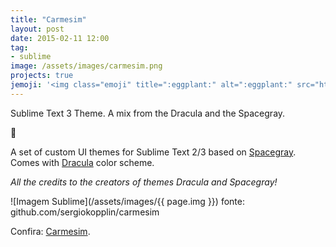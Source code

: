 ```yaml
---
title: "Carmesim"
layout: post
date: 2015-02-11 12:00
tag:
- sublime
image: /assets/images/carmesim.png
projects: true
jemoji: '<img class="emoji" title=":eggplant:" alt=":eggplant:" src="https://assets.github.com/images/icons/emoji/unicode/1f346.png" height="20" width="20" align="absmiddle">'
---
```

Sublime Text 3 Theme. A mix from the Dracula and the Spacegray.

:eggplant:

A set of custom UI themes for Sublime Text 2/3 based on [Spacegray](https://github.com/kkga/spacegray). Comes with [Dracula](https://github.com/zenorocha/dracula-theme) color scheme.

*All the credits to the creators of themes Dracula and Spacegray!*

![Imagem Sublime](/assets/images/{{ page.img }})
<span class="img-description">fonte: github.com/sergiokopplin/carmesim</span>

Confira: [Carmesim](https://packagecontrol.io/packages/Theme%20-%20Carmesim).
